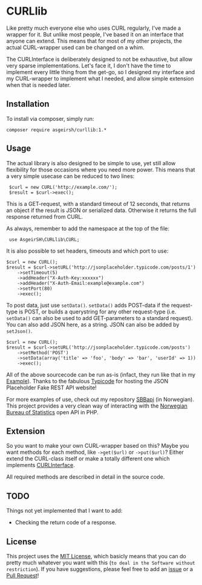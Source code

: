 CURLlib
=======

Like pretty much everyone else who uses CURL regularly, I've made a wrapper for it. But unlike most people, I've based it on an interface that anyone can extend. This means that for most of my other projects, the actual CURL-wrapper used can be changed on a whim.

The CURLInterface is deliberately designed to not be exhaustive, but allow very sparse implementations. Let's face it, I don't have the time to implement every little thing from the get-go, so I designed my interface and my CURL-wrapper to implement what I needed, and allow simple extension when that is needed later.

Installation
------------
To install via composer, simply run:
```
composer require asgeirsh/curllib:1.*
``` 

Usage
-----
The actual library is also designed to be simple to use, yet still allow flexibility for those occasions where you need more power. This means that a very simple usecase can be reduced to two lines:
```
 $curl = new CURL('http://example.com/');
 $result = $curl->exec();
```

This is a GET-request, with a standard timeout of 12 seconds, that returns an object if the result is JSON or serialized data. Otherwise it returns the full response returned from CURL.

As always, remember to add the namespace at the top of the file:
```
 use AsgeirSH\CURLlib\CURL;
```

It is also possible to set headers, timeouts and which port to use:
```
$curl = new CURL();
$result = $curl->setURL('http://jsonplaceholder.typicode.com/posts/1')
	->setTimeout(5)
	->addHeader("X-Auth-Key:xxxxxx")
	->addHeader("X-Auth-Email:example@example.com")
	->setPort(80)
	->exec();
```

To post data, just use `setData()`. `setData()` adds POST-data if the request-type is POST, or builds a querystring for any other request-type (i.e. `setData()` can also be used to add GET-parameters to a standard request). You can also add JSON here, as a string. JSON can also be added by `setJson()`.
```
$curl = new CURL();
$result = $curl->setURL('http://jsonplaceholder.typicode.com/posts')
	->setMethod('POST')
	->setData(array('title' => 'foo', 'body' => 'bar', 'userId' => 1))
	->exec();
```
All of the above sourcecode can be run as-is (infact, they run like that in my [Example](examples/Curl_basic.php)). Thanks to the fabulous [Typicode](https://github.com/typicode) for hosting the JSON Placeholder Fake REST API website!

For more examples of use, check out my repository [SBBapi](https://github.com/AsgeirSH/SSBapi) (in Norwegian). This project provides a very clean way of interacting with the [Norwegian Bureau of Statistics](http://ssb.no) open API in PHP.

Extension
---------
So you want to make your own CURL-wrapper based on this? Maybe you want methods for each method, like `->get($url)` or `->put($url)`? Either extend the CURL-class itself or make a totally different one which implements [CURLInterface](src/CURLInterface.php). 

All required methods are described in detail in the source code.

TODO
----
Things not yet implemented that I want to add:
- Checking the return code of a response.

License
-------
This project uses the [MIT License](LICENSE), which basicly means that you can do pretty much whatever you want with this (`to deal in the Software without restriction`). If you have suggestions, please feel free to add an [issue](https://github.com/AsgeirSH/CURLlib/issues/) or a [Pull Request](https://github.com/AsgeirSH/CURLlib/pulls/)!

